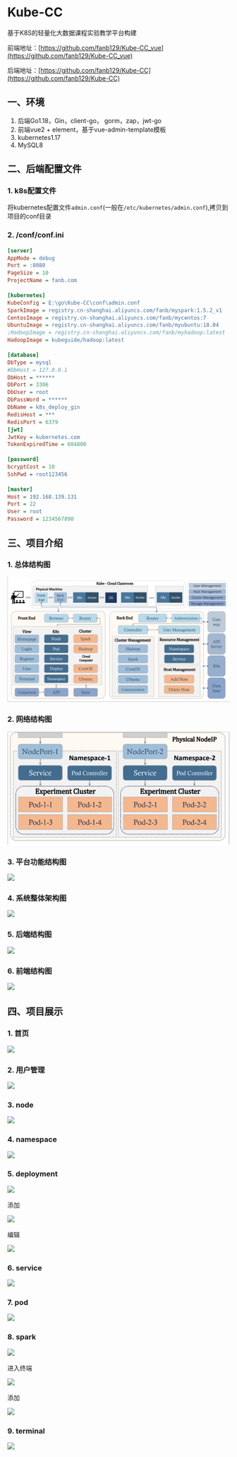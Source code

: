 # Kube-CC
基于K8S的轻量化大数据课程实验教学平台构建

前端地址：[https://github.com/fanb129/Kube-CC_vue](https://github.com/fanb129/Kube-CC_vue)

后端地址：[https://github.com/fanb129/Kube-CC](https://github.com/fanb129/Kube-CC)



## 一、环境

1. 后端Go1.18，Gin，client-go， gorm，zap，jwt-go
2. 前端vue2 + element，基于vue-admin-template模板
3. kubernetes1.17
4. MySQL8

## 二、后端配置文件

### 1. k8s配置文件
将kubernetes配置文件`admin.conf`(一般在`/etc/kubernetes/admin.conf`),拷贝到项目的conf目录

### 2. /conf/conf.ini

```ini
[server]
AppMode = debug
Port = :8080
PageSize = 10
ProjectName = fanb.com

[kubernetes]
KubeConfig = E:\go\Kube-CC\conf\admin.conf
SparkImage = registry.cn-shanghai.aliyuncs.com/fanb/myspark:1.5.2_v1
CentosImage = registry.cn-shanghai.aliyuncs.com/fanb/mycentos:7
UbuntuImage = registry.cn-shanghai.aliyuncs.com/fanb/myubuntu:18.04
;HadoopImage = registry.cn-shanghai.aliyuncs.com/fanb/myhadoop:latest
HadoopImage = kubeguide/hadoop:latest

[database]
DbType = mysql
#DbHost = 127.0.0.1
DbHost = ******
DbPort = 3306
DbUser = root
DbPassWord = ******
DbName = k8s_deploy_gin
RedisHost = ***
RedisPort = 6379
[jwt]
JwtKey = kubernetes.com
TokenExpiredTime = 604800

[password]
bcryptCost = 10
SshPwd = root123456

[master]
Host = 192.168.139.131
Port = 22
User = root
Password = 1234567890
```

## 三、项目介绍

### 1. 总体结构图

![](./img/pipe.png)
### 2. 网络结构图

![](./img/network.png)

### 3. 平台功能结构图

![](./img/功能结构图.png) 

### 4. 系统整体架构图

![](./img/整体架构图.png) 

### 5. 后端结构图

![](./img/后端结构.png) 

### 6. 前端结构图

![](./img/前端结构.png) 



## 四、项目展示

### 1. 首页

![](./img/首页.png)

### 2. 用户管理

![](./img/user.png)

### 3. node

![](./img/node.png)

### 4. namespace

![](./img/ns.png)

### 5. deployment

![](./img/deploy.png)

添加

![](./img/add_deploy.png)

编辑

![](./img/update_deploy.png)

### 6. service

![](./img/service.png)

### 7. pod

![](./img/pod.png)

### 8. spark

![](./img/spark.png)

进入终端

![](./img/spark-console.png)

添加

![](./img/add_spark.png) 

### 9. terminal

![](./img/terminal.png)
